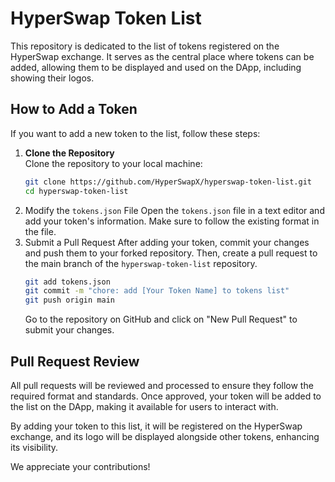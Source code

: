 # HyperSwap Token List

This repository is dedicated to the list of tokens registered on the HyperSwap exchange. It serves as the central place where tokens can be added, allowing them to be displayed and used on the DApp, including showing their logos.

## How to Add a Token

If you want to add a new token to the list, follow these steps:

1. **Clone the Repository**  
   Clone the repository to your local machine:
   ```bash
   git clone https://github.com/HyperSwapX/hyperswap-token-list.git
   cd hyperswap-token-list
   ```
2. Modify the `tokens.json` File
   Open the `tokens.json` file in a text editor and add your token's information. Make sure to follow the existing format in the file.
3. Submit a Pull Request
   After adding your token, commit your changes and push them to your forked repository. Then, create a pull request to the main branch of the `hyperswap-token-list` repository.
   ```bash
   git add tokens.json
   git commit -m "chore: add [Your Token Name] to tokens list"
   git push origin main
   ```
   Go to the repository on GitHub and click on "New Pull Request" to submit your changes.

## Pull Request Review

All pull requests will be reviewed and processed to ensure they follow the required format and standards. Once approved, your token will be added to the list on the DApp, making it available for users to interact with.

By adding your token to this list, it will be registered on the HyperSwap exchange, and its logo will be displayed alongside other tokens, enhancing its visibility.

We appreciate your contributions!

